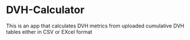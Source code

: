# DVH-Calculator
This is an app that calculates DVH metrics  from uploaded cumulative DVH tables either in CSV or EXcel format
